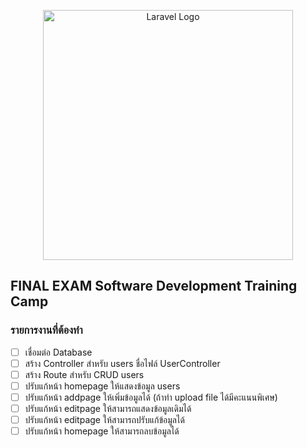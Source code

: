 <p align="center"><a href="https://laravel.com" target="_blank"><img src="https://raw.githubusercontent.com/laravel/art/master/logo-lockup/5%20SVG/2%20CMYK/1%20Full%20Color/laravel-logolockup-cmyk-red.svg" width="400" alt="Laravel Logo"></a></p>


## FINAL EXAM Software Development Training Camp

### รายการงานที่ต้องทำ

- [ ] เชื่อมต่อ Database
- [ ] สร้าง Controller สำหรับ users ชื่อไฟล์ UserController
- [ ] สร้าง Route สำหรับ CRUD users
- [ ] ปรับแก้หน้า homepage ให้แสดงข้อมูล users
- [ ] ปรับแก้หน้า addpage ให้เพิ่มข้อมูลได้ (ถ้าทำ upload file ได้มีคะแนนพิเศษ)
- [ ] ปรับแก้หน้า editpage ให้สามารถแสดงข้อมูลเดิมได้
- [ ] ปรับแก้หน้า editpage ให้สามารถปรับแก้ข้อมูลได้
- [ ] ปรับแก้หน้า homepage ให้สามารถลบข้อมูลได้
